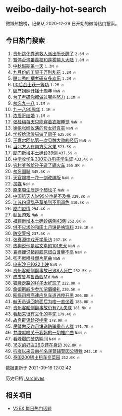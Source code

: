 # weibo-daily-hot-search

微博热搜榜，记录从 2020-12-29 日开始的微博热门搜索。

## 今日热门搜索

<!-- BEGIN -->

1. [贵州跳化粪池救人派出所长醒了](https://s.weibo.com/weibo?q=%23%E8%B4%B5%E5%B7%9E%E8%B7%B3%E5%8C%96%E7%B2%AA%E6%B1%A0%E6%95%91%E4%BA%BA%E6%B4%BE%E5%87%BA%E6%89%80%E9%95%BF%E9%86%92%E4%BA%86%23&Refer=top) `2.6M 🔥`
1. [暂停台湾番荔枝和莲雾输入大陆](https://s.weibo.com/weibo?q=%23%E6%9A%82%E5%81%9C%E5%8F%B0%E6%B9%BE%E7%95%AA%E8%8D%94%E6%9E%9D%E5%92%8C%E8%8E%B2%E9%9B%BE%E8%BE%93%E5%85%A5%E5%A4%A7%E9%99%86%23&Refer=top) `1.8M 🔥`
1. [中秋假期第一天](https://s.weibo.com/weibo?q=%23%E4%B8%AD%E7%A7%8B%E5%81%87%E6%9C%9F%E7%AC%AC%E4%B8%80%E5%A4%A9%23&Refer=top) `1.3M 🔥`
1. [九月份的工资千万别乱花](https://s.weibo.com/weibo?q=%23%E4%B9%9D%E6%9C%88%E4%BB%BD%E7%9A%84%E5%B7%A5%E8%B5%84%E5%8D%83%E4%B8%87%E5%88%AB%E4%B9%B1%E8%8A%B1%23&Refer=top) `1.2M 🔥`
1. [脱口秀吐槽考研有多欢乐](https://s.weibo.com/weibo?q=%23%E8%84%B1%E5%8F%A3%E7%A7%80%E5%90%90%E6%A7%BD%E8%80%83%E7%A0%94%E6%9C%89%E5%A4%9A%E6%AC%A2%E4%B9%90%23&Refer=top) `1.2M 🔥`
1. [00后战士获一等功](https://s.weibo.com/weibo?q=%2300%E5%90%8E%E6%88%98%E5%A3%AB%E8%8E%B7%E4%B8%80%E7%AD%89%E5%8A%9F%23&Refer=top) `1.2M 🔥`
1. [破产姐妹开播十周年](https://s.weibo.com/weibo?q=%23%E7%A0%B4%E4%BA%A7%E5%A7%90%E5%A6%B9%E5%BC%80%E6%92%AD%E5%8D%81%E5%91%A8%E5%B9%B4%23&Refer=top) `NaN 🔥`
1. [为了考研你都做过哪些努力](https://s.weibo.com/weibo?q=%23%E4%B8%BA%E4%BA%86%E8%80%83%E7%A0%94%E4%BD%A0%E9%83%BD%E5%81%9A%E8%BF%87%E5%93%AA%E4%BA%9B%E5%8A%AA%E5%8A%9B%23&Refer=top) `1.1M 🔥`
1. [勿忘九一八](https://s.weibo.com/weibo?q=%23%E5%8B%BF%E5%BF%98%E4%B9%9D%E4%B8%80%E5%85%AB%23&Refer=top) `1.1M 🔥`
1. [九一八90周年](https://s.weibo.com/weibo?q=%23%E4%B9%9D%E4%B8%80%E5%85%AB90%E5%91%A8%E5%B9%B4%23&Refer=top) `1.1M 🔥`
1. [浓眉哥结婚](https://s.weibo.com/weibo?q=%23%E6%B5%93%E7%9C%89%E5%93%A5%E7%BB%93%E5%A9%9A%23&Refer=top) `1.1M 🔥`
1. [张桂梅每天只能穿着衣服睡觉](https://s.weibo.com/weibo?q=%E5%BC%A0%E6%A1%82%E6%A2%85%E6%AF%8F%E5%A4%A9%E5%8F%AA%E8%83%BD%E7%A9%BF%E7%9D%80%E8%A1%A3%E6%9C%8D%E7%9D%A1%E8%A7%89&Refer=top) `NaN 🔥`
1. [徐帆张婧仪演的母女好真实](https://s.weibo.com/weibo?q=%23%E5%BE%90%E5%B8%86%E5%BC%A0%E5%A9%A7%E4%BB%AA%E6%BC%94%E7%9A%84%E6%AF%8D%E5%A5%B3%E5%A5%BD%E7%9C%9F%E5%AE%9E%23&Refer=top) `NaN 🔥`
1. [学校给流浪猫做了房子](https://s.weibo.com/weibo?q=%23%E5%AD%A6%E6%A0%A1%E7%BB%99%E6%B5%81%E6%B5%AA%E7%8C%AB%E5%81%9A%E4%BA%86%E6%88%BF%E5%AD%90%23&Refer=top) `625.0K 🔥`
1. [王嘉尔回忆第一次见魏大勋的经历](https://s.weibo.com/weibo?q=%23%E7%8E%8B%E5%98%89%E5%B0%94%E5%9B%9E%E5%BF%86%E7%AC%AC%E4%B8%80%E6%AC%A1%E8%A7%81%E9%AD%8F%E5%A4%A7%E5%8B%8B%E7%9A%84%E7%BB%8F%E5%8E%86%23&Refer=top) `NaN 🔥`
1. [当北方人在南方买水果](https://s.weibo.com/weibo?q=%23%E5%BD%93%E5%8C%97%E6%96%B9%E4%BA%BA%E5%9C%A8%E5%8D%97%E6%96%B9%E4%B9%B0%E6%B0%B4%E6%9E%9C%23&Refer=top) `523.5K 🔥`
1. [厦门新增本土确诊39例](https://s.weibo.com/weibo?q=%23%E5%8E%A6%E9%97%A8%E6%96%B0%E5%A2%9E%E6%9C%AC%E5%9C%9F%E7%A1%AE%E8%AF%8A39%E4%BE%8B%23&Refer=top) `437.5K 🔥`
1. [中学收学生300元办电子学生证](https://s.weibo.com/weibo?q=%23%E4%B8%AD%E5%AD%A6%E6%94%B6%E5%AD%A6%E7%94%9F300%E5%85%83%E5%8A%9E%E7%94%B5%E5%AD%90%E5%AD%A6%E7%94%9F%E8%AF%81%23&Refer=top) `433.4K 🔥`
1. [农村爷爷给孙子造了辆火车](https://s.weibo.com/weibo?q=%23%E5%86%9C%E6%9D%91%E7%88%B7%E7%88%B7%E7%BB%99%E5%AD%99%E5%AD%90%E9%80%A0%E4%BA%86%E8%BE%86%E7%81%AB%E8%BD%A6%23&Refer=top) `355.8K 🔥`
1. [勿忘国耻](https://s.weibo.com/weibo?q=%23%E5%8B%BF%E5%BF%98%E5%9B%BD%E8%80%BB%23&Refer=top) `345.6K 🔥`
1. [天官赐福一花一剑改编版](https://s.weibo.com/weibo?q=%23%E5%A4%A9%E5%AE%98%E8%B5%90%E7%A6%8F%E4%B8%80%E8%8A%B1%E4%B8%80%E5%89%91%E6%94%B9%E7%BC%96%E7%89%88%23&Refer=top) `NaN 🔥`
1. [灵媒](https://s.weibo.com/weibo?q=%E7%81%B5%E5%AA%92&Refer=top) `NaN 🔥`
1. [原来周生辰是个醋坛子](https://s.weibo.com/weibo?q=%23%E5%8E%9F%E6%9D%A5%E5%91%A8%E7%94%9F%E8%BE%B0%E6%98%AF%E4%B8%AA%E9%86%8B%E5%9D%9B%E5%AD%90%23&Refer=top) `NaN 🔥`
1. [中国航天人说99分也是不及格](https://s.weibo.com/weibo?q=%23%E4%B8%AD%E5%9B%BD%E8%88%AA%E5%A4%A9%E4%BA%BA%E8%AF%B499%E5%88%86%E4%B9%9F%E6%98%AF%E4%B8%8D%E5%8F%8A%E6%A0%BC%23&Refer=top) `329.8K 🔥`
1. [江苏粉黛乱子草美到不用调色](https://s.weibo.com/weibo?q=%23%E6%B1%9F%E8%8B%8F%E7%B2%89%E9%BB%9B%E4%B9%B1%E5%AD%90%E8%8D%89%E7%BE%8E%E5%88%B0%E4%B8%8D%E7%94%A8%E8%B0%83%E8%89%B2%23&Refer=top) `310.5K 🔥`
1. [厦门疫情](https://s.weibo.com/weibo?q=%23%E5%8E%A6%E9%97%A8%E7%96%AB%E6%83%85%23&Refer=top) `294.4K 🔥`
1. [鱿鱼游戏](https://s.weibo.com/weibo?q=%23%E9%B1%BF%E9%B1%BC%E6%B8%B8%E6%88%8F%23&Refer=top) `NaN 🔥`
1. [福建新增本土确诊病例43例](https://s.weibo.com/weibo?q=%23%E7%A6%8F%E5%BB%BA%E6%96%B0%E5%A2%9E%E6%9C%AC%E5%9C%9F%E7%A1%AE%E8%AF%8A%E7%97%85%E4%BE%8B43%E4%BE%8B%23&Refer=top) `252.0K 🔥`
1. [供不应求的和田土月饼是啥馅料](https://s.weibo.com/weibo?q=%23%E4%BE%9B%E4%B8%8D%E5%BA%94%E6%B1%82%E7%9A%84%E5%92%8C%E7%94%B0%E5%9C%9F%E6%9C%88%E9%A5%BC%E6%98%AF%E5%95%A5%E9%A6%85%E6%96%99%23&Refer=top) `238.1K 🔥`
1. [防空警报](https://s.weibo.com/weibo?q=%23%E9%98%B2%E7%A9%BA%E8%AD%A6%E6%8A%A5%23&Refer=top) `237.6K 🔥`
1. [张真源中戏开学采访](https://s.weibo.com/weibo?q=%23%E5%BC%A0%E7%9C%9F%E6%BA%90%E4%B8%AD%E6%88%8F%E5%BC%80%E5%AD%A6%E9%87%87%E8%AE%BF%23&Refer=top) `237.1K 🔥`
1. [热狗说他是赵文卓的101忠犬](https://s.weibo.com/weibo?q=%23%E7%83%AD%E7%8B%97%E8%AF%B4%E4%BB%96%E6%98%AF%E8%B5%B5%E6%96%87%E5%8D%93%E7%9A%84101%E5%BF%A0%E7%8A%AC%23&Refer=top) `NaN 🔥`
1. [袁姗姗说猪蹄胶原蛋白含量不高](https://s.weibo.com/weibo?q=%23%E8%A2%81%E5%A7%97%E5%A7%97%E8%AF%B4%E7%8C%AA%E8%B9%84%E8%83%B6%E5%8E%9F%E8%9B%8B%E7%99%BD%E5%90%AB%E9%87%8F%E4%B8%8D%E9%AB%98%23&Refer=top) `NaN 🔥`
1. [张杰献唱峰爆片尾曲](https://s.weibo.com/weibo?q=%23%E5%BC%A0%E6%9D%B0%E7%8C%AE%E5%94%B1%E5%B3%B0%E7%88%86%E7%89%87%E5%B0%BE%E6%9B%B2%23&Refer=top) `NaN 🔥`
1. [电影沙丘1022上映](https://s.weibo.com/weibo?q=%23%E7%94%B5%E5%BD%B1%E6%B2%99%E4%B8%981022%E4%B8%8A%E6%98%A0%23&Refer=top) `NaN 🔥`
1. [贵州客船侧翻事故已致8人死亡](https://s.weibo.com/weibo?q=%23%E8%B4%B5%E5%B7%9E%E5%AE%A2%E8%88%B9%E4%BE%A7%E7%BF%BB%E4%BA%8B%E6%95%85%E5%B7%B2%E8%87%B48%E4%BA%BA%E6%AD%BB%E4%BA%A1%23&Refer=top) `232.5K 🔥`
1. [皮皮鲁与鲁西西MV](https://s.weibo.com/weibo?q=%23%E7%9A%AE%E7%9A%AE%E9%B2%81%E4%B8%8E%E9%B2%81%E8%A5%BF%E8%A5%BFMV%23&Refer=top) `NaN 🔥`
1. [狐猴走路的样子太好玩了](https://s.weibo.com/weibo?q=%23%E7%8B%90%E7%8C%B4%E8%B5%B0%E8%B7%AF%E7%9A%84%E6%A0%B7%E5%AD%90%E5%A4%AA%E5%A5%BD%E7%8E%A9%E4%BA%86%23&Refer=top) `222.0K 🔥`
1. [詹姆斯威少参加浓眉婚礼](https://s.weibo.com/weibo?q=%23%E8%A9%B9%E5%A7%86%E6%96%AF%E5%A8%81%E5%B0%91%E5%8F%82%E5%8A%A0%E6%B5%93%E7%9C%89%E5%A9%9A%E7%A4%BC%23&Refer=top) `220.5K 🔥`
1. [网瘾司机高速应急车道违停开黑](https://s.weibo.com/weibo?q=%23%E7%BD%91%E7%98%BE%E5%8F%B8%E6%9C%BA%E9%AB%98%E9%80%9F%E5%BA%94%E6%80%A5%E8%BD%A6%E9%81%93%E8%BF%9D%E5%81%9C%E5%BC%80%E9%BB%91%23&Refer=top) `206.0K 🔥`
1. [航天员返回地面后为啥一直坐着](https://s.weibo.com/weibo?q=%23%E8%88%AA%E5%A4%A9%E5%91%98%E8%BF%94%E5%9B%9E%E5%9C%B0%E9%9D%A2%E5%90%8E%E4%B8%BA%E5%95%A5%E4%B8%80%E7%9B%B4%E5%9D%90%E7%9D%80%23&Refer=top) `183.0K 🔥`
1. [贵州客船侧翻事故仍有7人失联](https://s.weibo.com/weibo?q=%23%E8%B4%B5%E5%B7%9E%E5%AE%A2%E8%88%B9%E4%BE%A7%E7%BF%BB%E4%BA%8B%E6%95%85%E4%BB%8D%E6%9C%897%E4%BA%BA%E5%A4%B1%E8%81%94%23&Refer=top) `181.9K 🔥`
1. [看起来很有文化的羊驼](https://s.weibo.com/weibo?q=%23%E7%9C%8B%E8%B5%B7%E6%9D%A5%E5%BE%88%E6%9C%89%E6%96%87%E5%8C%96%E7%9A%84%E7%BE%8A%E9%A9%BC%23&Refer=top) `179.4K 🔥`
1. [故宫辟谣趁夜挖宝](https://s.weibo.com/weibo?q=%E6%95%85%E5%AE%AB%E8%BE%9F%E8%B0%A3%E8%B6%81%E5%A4%9C%E6%8C%96%E5%AE%9D&Refer=top) `178.9K 🔥`
1. [民警做反诈月饼送防骗重点人群](https://s.weibo.com/weibo?q=%23%E6%B0%91%E8%AD%A6%E5%81%9A%E5%8F%8D%E8%AF%88%E6%9C%88%E9%A5%BC%E9%80%81%E9%98%B2%E9%AA%97%E9%87%8D%E7%82%B9%E4%BA%BA%E7%BE%A4%23&Refer=top) `171.7K 🔥`
1. [井胧献唱关于我妈的一切推广曲](https://s.weibo.com/weibo?q=%23%E4%BA%95%E8%83%A7%E7%8C%AE%E5%94%B1%E5%85%B3%E4%BA%8E%E6%88%91%E5%A6%88%E7%9A%84%E4%B8%80%E5%88%87%E6%8E%A8%E5%B9%BF%E6%9B%B2%23&Refer=top) `NaN 🔥`
1. [看峰爆的破防瞬间](https://s.weibo.com/weibo?q=%23%E7%9C%8B%E5%B3%B0%E7%88%86%E7%9A%84%E7%A0%B4%E9%98%B2%E7%9E%AC%E9%97%B4%23&Refer=top) `NaN 🔥`
1. [16岁的好友26岁还在身边](https://s.weibo.com/weibo?q=%2316%E5%B2%81%E7%9A%84%E5%A5%BD%E5%8F%8B26%E5%B2%81%E8%BF%98%E5%9C%A8%E8%BA%AB%E8%BE%B9%23&Refer=top) `302.8K 🔥`
1. [抗疫以来云南41名民警辅警因公牺牲](https://s.weibo.com/weibo?q=%23%E6%8A%97%E7%96%AB%E4%BB%A5%E6%9D%A5%E4%BA%91%E5%8D%9741%E5%90%8D%E6%B0%91%E8%AD%A6%E8%BE%85%E8%AD%A6%E5%9B%A0%E5%85%AC%E7%89%BA%E7%89%B2%23&Refer=top) `243.1K 🔥`
1. [泰国200辆出租车变菜园](https://s.weibo.com/weibo?q=%23%E6%B3%B0%E5%9B%BD200%E8%BE%86%E5%87%BA%E7%A7%9F%E8%BD%A6%E5%8F%98%E8%8F%9C%E5%9B%AD%23&Refer=top) `212.6K 🔥`

数据更新于 2021-09-19 12:02:42

<!-- END -->

历史归档 [./archives](./archives)

## 相关项目

- [V2EX 每日热门话题](https://github.com/boojack/v2ex-daily-hot-topic)
